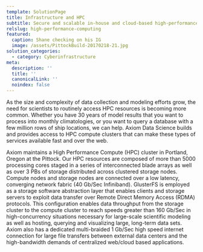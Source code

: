 ```yaml
---
template: SolutionPage
title: Infrastructure and HPC
subtitle: Secure and scalable in-house and cloud-based high-performance-computing (HPC)
relslug: high-performance-computing
featured:
  caption: Shane checking on his IG
  image: /assets/PittockBuild-20170218-21.jpg
solution_categories:
  - category: Cyberinfrastructure
meta:
  description: ''
  title: ''
  canonicalLink: ''
  noindex: false
---
```

As the size and complexity of data collection and modeling efforts grow, the need for scientists to routinely access HPC resources is becoming more common. Whether you have 30 years of model results that you want to process into monthly climatologies, or you want to query a database with a few million rows of ship locations, we can help. Axiom Data Science builds and provides access to HPC compute clusters that can make these types of services available fast and over the web.

Axiom maintains a High Performance Compute (HPC) cluster in Portland, Oregon at the Pittock. Our HPC resources are composed of more than 5000 processing cores staged in a series of interconnected blade arrays as well as over 3 PBs of storage distributed across clustered storage nodes. Compute nodes and storage nodes are connected over a low latency, converging network fabric (40 Gb/Sec Infiniband). GlusterFS is employed as a storage software abstraction layer that enables clients and storage servers to exploit data transfer over Remote Direct Memory Access (RDMA) protocols. This configuration enables data throughput from the storage cluster to the compute cluster to reach speeds greater than 160 Gb/Sec in high-concurrency situations necessary for large-scale scientific modeling as well as hosting, querying and visualizing large, long-term data sets. Axiom also has a dedicated multi-braided 1 Gb/Sec high speed internet connection for large file transfers between external data centers and the high-bandwidth demands of centralized web/cloud based applications.
